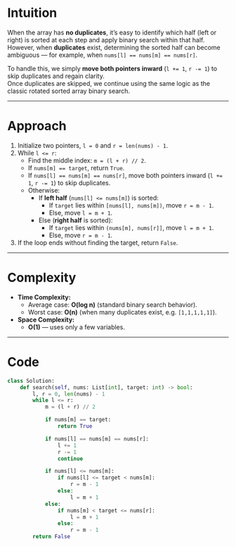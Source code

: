 # Intuition

When the array has **no duplicates**, it’s easy to identify which half (left or right) is sorted at each step and apply binary search within that half.  
However, when **duplicates** exist, determining the sorted half can become ambiguous — for example, when `nums[l] == nums[m] == nums[r]`.

To handle this, we simply **move both pointers inward** (`l += 1`, `r -= 1`) to skip duplicates and regain clarity.  
Once duplicates are skipped, we continue using the same logic as the classic rotated sorted array binary search.

---

# Approach

1. Initialize two pointers, `l = 0` and `r = len(nums) - 1`.
2. While `l <= r`:
   - Find the middle index: `m = (l + r) // 2`.
   - If `nums[m] == target`, return `True`.
   - If `nums[l] == nums[m] == nums[r]`, move both pointers inward (`l += 1`, `r -= 1`) to skip duplicates.
   - Otherwise:
     - If **left half** (`nums[l] <= nums[m]`) is sorted:
       - If `target` lies within `[nums[l], nums[m])`, move `r = m - 1`.
       - Else, move `l = m + 1`.
     - Else (**right half** is sorted):
       - If `target` lies within `(nums[m], nums[r]]`, move `l = m + 1`.
       - Else, move `r = m - 1`.
3. If the loop ends without finding the target, return `False`.

---

# Complexity

- **Time Complexity:**
  - Average case: **O(log n)** (standard binary search behavior).
  - Worst case: **O(n)** (when many duplicates exist, e.g. `[1,1,1,1,1]`).
- **Space Complexity:**
  - **O(1)** — uses only a few variables.

---

# Code

```python
class Solution:
    def search(self, nums: List[int], target: int) -> bool:
        l, r = 0, len(nums) - 1
        while l <= r:
            m = (l + r) // 2

            if nums[m] == target:
                return True

            if nums[l] == nums[m] == nums[r]:
                l += 1
                r -= 1
                continue

            if nums[l] <= nums[m]:
                if nums[l] <= target < nums[m]:
                    r = m - 1
                else:
                    l = m + 1
            else:
                if nums[m] < target <= nums[r]:
                    l = m + 1
                else:
                    r = m - 1
        return False

```
